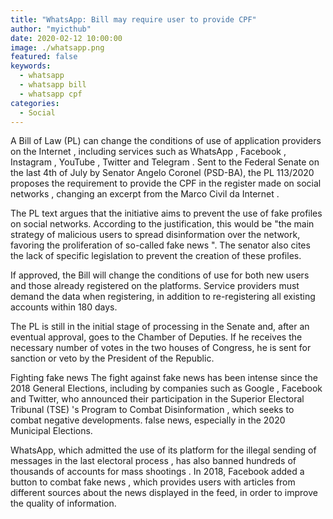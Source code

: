 ```yaml
---
title: "WhatsApp: Bill may require user to provide CPF"
author: "myicthub"
date: 2020-02-12 10:00:00
image: ./whatsapp.png
featured: false
keywords:
  - whatsapp
  - whatsapp bill
  - whatsapp cpf
categories:
  - Social
---
```


A Bill of Law (PL) can change the conditions of use of application providers on the Internet , including services such as WhatsApp , Facebook , Instagram , YouTube , Twitter and Telegram . Sent to the Federal Senate on the last 4th of July by Senator Angelo Coronel (PSD-BA), the PL 113/2020 proposes the requirement to provide the CPF in the register made on social networks , changing an excerpt from the Marco Civil da Internet .

The PL text argues that the initiative aims to prevent the use of fake profiles on social networks. According to the justification, this would be "the main strategy of malicious users to spread disinformation over the network, favoring the proliferation of so-called fake news ". The senator also cites the lack of specific legislation to prevent the creation of these profiles.

If approved, the Bill will change the conditions of use for both new users and those already registered on the platforms. Service providers must demand the data when registering, in addition to re-registering all existing accounts within 180 days.

The PL is still in the initial stage of processing in the Senate and, after an eventual approval, goes to the Chamber of Deputies. If he receives the necessary number of votes in the two houses of Congress, he is sent for sanction or veto by the President of the Republic.

Fighting fake news
The fight against fake news has been intense since the 2018 General Elections, including by companies such as Google , Facebook and Twitter, who announced their participation in the Superior Electoral Tribunal (TSE) 's Program to Combat Disinformation , which seeks to combat negative developments. false news, especially in the 2020 Municipal Elections.

WhatsApp, which admitted the use of its platform for the illegal sending of messages in the last electoral process , has also banned hundreds of thousands of accounts for mass shootings . In 2018, Facebook added a button to combat fake news , which provides users with articles from different sources about the news displayed in the feed, in order to improve the quality of information.
